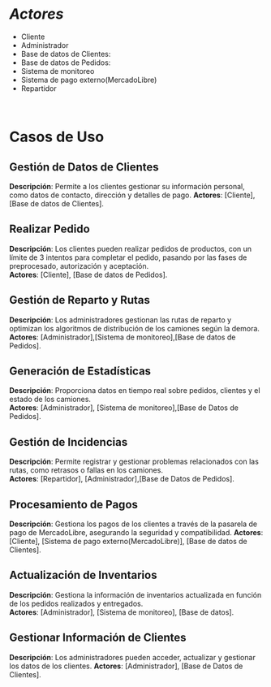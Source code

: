 
# ***Actores***

- Cliente
- Administrador
- Base de datos de Clientes:
- Base de datos de Pedidos:
- Sistema de monitoreo
- Sistema de pago externo(MercadoLibre)
- Repartidor

<br>

# Casos de Uso

## <UC-1> Gestión de Datos de Clientes
**Descripción**: Permite a los clientes gestionar su información personal, como datos de contacto, dirección y detalles de pago.
**Actores**: [Cliente], [Base de datos de Clientes].

## <UC-2> Realizar Pedido
**Descripción**: Los clientes pueden realizar pedidos de productos, con un límite de 3 intentos para completar el pedido, pasando por las fases de preprocesado, autorización y aceptación.  
**Actores**: [Cliente], [Base de datos de Pedidos].

## <UC-3> Gestión de Reparto y Rutas
**Descripción**:   Los administradores gestionan las rutas de reparto y optimizan los algoritmos de distribución de los camiones según la demora.  
**Actores**: [Administrador],[Sistema de monitoreo],[Base de datos de Pedidos].

## <UC-4> Generación de Estadísticas
**Descripción**: Proporciona datos en tiempo real sobre pedidos, clientes y el estado de los camiones.  
**Actores**: [Administrador], [Sistema de monitoreo],[Base de Datos de Pedidos].

## <UC-5> Gestión de Incidencias
**Descripción**: Permite registrar y gestionar problemas relacionados con las rutas, como retrasos o fallas en los camiones.  
**Actores**: [Repartidor], [Administrador],[Base de Datos de Pedidos].

## <UC-6> Procesamiento de Pagos
**Descripción**: Gestiona los pagos de los clientes a través de la pasarela de pago de MercadoLibre, asegurando la seguridad y compatibilidad.
**Actores**: [Cliente], [Sistema de pago externo(MercadoLibre)], [Base de datos de Clientes].

## <UC-7> Actualización de Inventarios
**Descripción**: Gestiona la información de inventarios actualizada en función de los pedidos realizados y entregados.  
**Actores**: [Administrador], [Sistema de monitoreo], [Base de datos].


## <UC-8> Gestionar Información de Clientes
**Descripción**:  Los administradores pueden acceder, actualizar y gestionar los datos de los clientes.
**Actores**: [Administrador], [Base de Datos de Clientes].


